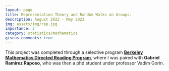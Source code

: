 ```yaml
---
layout: page
title: Representation Theory and Random Walks on Groups. 
description: August 2022 - May 2023
img: assets/img/rep.jpg
importance: 2
category: statistics/mathematics
giscus_comments: true
---
```


This project was completed through a selective program **<a href='https://wp.math.berkeley.edu/drp/program-overview/'> Berkeley Mathematics Directed Reading Program</a>**, where I was paired with **Gabriel Ramirez Raposo**, who was then a phd student under professor Vadim Gorin. 
